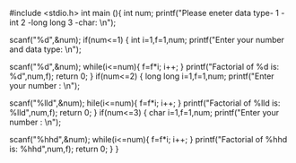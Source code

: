 #include <stdio.h>
int main (){
int num;
printf("Please eneter data type- 1 -int 2 -long long 3 -char: \n");

scanf("%d",&num);
if(num<=1)
{
int i=1,f=1,num;
printf("Enter your number and data type: \n");

scanf("%d",&num);
while(i<=num){
f=f*i;
i++;
}
printf("Factorial of %d is: %d",num,f);
return 0;
}
if(num<=2)
{
long long i=1,f=1,num;
printf("Enter your number : \n");

scanf("%lld",&num);
hile(i<=num){
f=f*i;
i++;
}
printf("Factorial of %lld is: %lld",num,f);
return 0;
}
if(num<=3)
{
char i=1,f=1,num;
printf("Enter your number : \n");

scanf("%hhd",&num);
while(i<=num){
f=f*i;
i++;
}
printf("Factorial of %hhd is: %hhd",num,f);
return 0;
}
}
